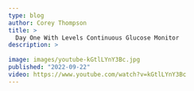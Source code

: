 ```yaml
---
type: blog
author: Corey Thompson
title: >
  Day One With Levels Continuous Glucose Monitor
description: >
  
image: images/youtube-kGtlLYnY3Bc.jpg
published: "2022-09-22"
video: https://www.youtube.com/watch?v=kGtlLYnY3Bc
---
```

